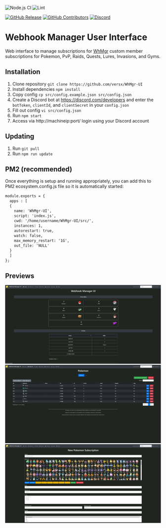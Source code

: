 ![Node.js CI](https://github.com/versx/WhMgr-UI/workflows/Node.js%20CI/badge.svg)
![Lint](https://github.com/versx/MapJS/workflows/Lint/badge.svg)  

[![GitHub Release](https://img.shields.io/github/release/versx/WhMgr-UI.svg)](https://github.com/versx/WhMgr-UI/releases/)
[![GitHub Contributors](https://img.shields.io/github/contributors/versx/WhMgr-UI.svg)](https://github.com/versx/WhMgr-UI/graphs/contributors/)
[![Discord](https://img.shields.io/discord/552003258000998401.svg?label=&logo=discord&logoColor=ffffff&color=7389D8&labelColor=6A7EC2)](https://discord.gg/zZ9h9Xa)  
# Webhook Manager User Interface  
Web interface to manage subscriptions for [WhMgr](https://github.com/versx/WhMgr) custom member subscriptions for Pokemon, PvP, Raids, Quests, Lures, Invasions, and Gyms.


## Installation  
1. Clone repository `git clone https://github.com/versx/WhMgr-UI`  
1. Install dependencies `npm install`  
1. Copy config `cp src/config.example.json src/config.json`  
1. Create a Discord bot at https://discord.com/developers and enter the `botToken`, `clientId`, and `clientSecret` in your `config.json`  
1. Fill out config `vi src/config.json`  
1. Run `npm start`  
1. Access via http://machineip:port/ login using your Discord account  

## Updating  
1. Run `git pull`  
1. Run `npm run update`  

## PM2 (recommended)  
Once everything is setup and running appropriately, you can add this to PM2 ecosystem.config.js file so it is automatically started:  
```
module.exports = {
  apps : [
  {
    name: 'WhMgr-UI',
    script: 'index.js',
    cwd: '/home/username/WhMgr-UI/src/',
    instances: 1,
    autorestart: true,
    watch: false,
    max_memory_restart: '1G',
    out_file: 'NULL'
  }
  ]
};
```

## Previews
![Main Page](/previews/main.png)  
![Pokemon Page](/previews/pokemon.png)  
![Add Pokemon Page](/previews/pokemon_add.png)  
